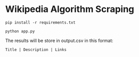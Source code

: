 # Wikipedia Algorithm Scraping

`pip install -r requirements.txt`

`python app.py`

The results will be store in output.csv in this format:

    Title | Description | Links
